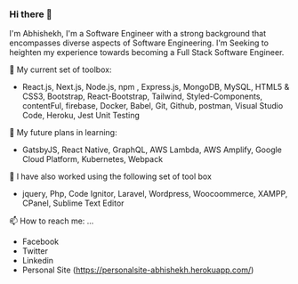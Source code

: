 ### Hi there 👋
I'm Abhishekh,
I'm a Software Engineer with a strong background that encompasses diverse aspects of Software Engineering. I'm Seeking to heighten my experience towards becoming a Full Stack Software Engineer.

🌱 My current set of toolbox:
-  React.js, Next.js, Node.js, npm , Express.js, MongoDB, MySQL, HTML5 & CSS3, Bootstrap, React-Bootstrap, Tailwind, Styled-Components, contentFul, firebase, Docker, Babel, Git, Github, postman, Visual Studio Code, Heroku, Jest Unit Testing

🌱 My future plans in learning:
- GatsbyJS, React Native, GraphQL, AWS Lambda, AWS Amplify, Google Cloud Platform, Kubernetes, Webpack

🌱 I have also worked using the following set of tool box
- jquery, Php, Code Ignitor, Laravel, Wordpress, Woocoommerce, XAMPP, CPanel, Sublime Text Editor

📫 How to reach me: ...
- Facebook
- Twitter
- Linkedin
- Personal Site (https://personalsite-abhishekh.herokuapp.com/)
